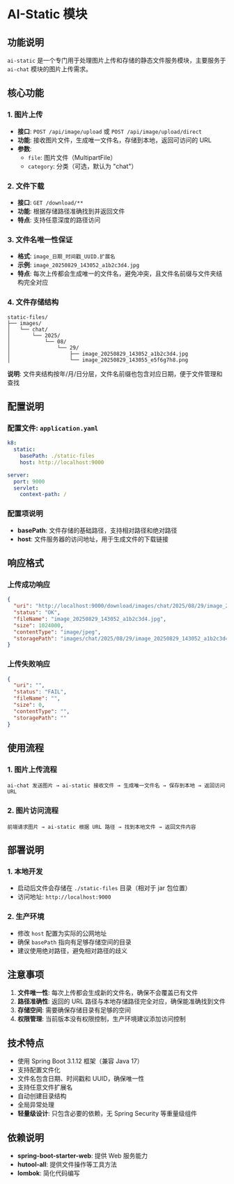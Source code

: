 # AI-Static 模块

## 功能说明

`ai-static` 是一个专门用于处理图片上传和存储的静态文件服务模块，主要服务于 `ai-chat` 模块的图片上传需求。

## 核心功能

### 1. 图片上传
- **接口**: `POST /api/image/upload` 或 `POST /api/image/upload/direct`
- **功能**: 接收图片文件，生成唯一文件名，存储到本地，返回可访问的 URL
- **参数**: 
  - `file`: 图片文件（MultipartFile）
  - `category`: 分类（可选，默认为 "chat"）

### 2. 文件下载
- **接口**: `GET /download/**`
- **功能**: 根据存储路径准确找到并返回文件
- **特点**: 支持任意深度的路径访问

### 3. 文件名唯一性保证
- **格式**: `image_日期_时间戳_UUID.扩展名`
- **示例**: `image_20250829_143052_a1b2c3d4.jpg`
- **特点**: 每次上传都会生成唯一的文件名，避免冲突，且文件名前缀与文件夹结构完全对应

### 4. 文件存储结构
```
static-files/
├── images/
│   └── chat/
│       └── 2025/
│           └── 08/
│               └── 29/
│                   ├── image_20250829_143052_a1b2c3d4.jpg
│                   └── image_20250829_143055_e5f6g7h8.png
```

**说明**: 文件夹结构按年/月/日分层，文件名前缀也包含对应日期，便于文件管理和查找

## 配置说明

### 配置文件: `application.yaml`
```yaml
k8:
  static:
    basePath: ./static-files
    host: http://localhost:9000

server:
  port: 9000
  servlet:
    context-path: /
```

### 配置项说明
- **basePath**: 文件存储的基础路径，支持相对路径和绝对路径
- **host**: 文件服务器的访问地址，用于生成文件的下载链接

## 响应格式

### 上传成功响应
```json
{
  "uri": "http://localhost:9000/download/images/chat/2025/08/29/image_20250829_143052_a1b2c3d4.jpg",
  "status": "OK",
  "fileName": "image_20250829_143052_a1b2c3d4.jpg",
  "size": 1024000,
  "contentType": "image/jpeg",
  "storagePath": "images/chat/2025/08/29/image_20250829_143052_a1b2c3d4.jpg"
}
```

### 上传失败响应
```json
{
  "uri": "",
  "status": "FAIL",
  "fileName": "",
  "size": 0,
  "contentType": "",
  "storagePath": ""
}
```

## 使用流程

### 1. 图片上传流程
```
ai-chat 发送图片 → ai-static 接收文件 → 生成唯一文件名 → 保存到本地 → 返回访问 URL
```

### 2. 图片访问流程
```
前端请求图片 → ai-static 根据 URL 路径 → 找到本地文件 → 返回文件内容
```

## 部署说明

### 1. 本地开发
- 启动后文件会存储在 `./static-files` 目录（相对于 jar 包位置）
- 访问地址: `http://localhost:9000`

### 2. 生产环境
- 修改 `host` 配置为实际的公网地址
- 确保 `basePath` 指向有足够存储空间的目录
- 建议使用绝对路径，避免相对路径的歧义

## 注意事项

1. **文件唯一性**: 每次上传都会生成新的文件名，确保不会覆盖已有文件
2. **路径准确性**: 返回的 URL 路径与本地存储路径完全对应，确保能准确找到文件
3. **存储空间**: 需要确保存储目录有足够的空间
4. **权限管理**: 当前版本没有权限控制，生产环境建议添加访问控制

## 技术特点

- 使用 Spring Boot 3.1.12 框架（兼容 Java 17）
- 支持配置文件化
- 文件名包含日期、时间戳和 UUID，确保唯一性
- 支持任意文件扩展名
- 自动创建目录结构
- 全局异常处理
- **轻量级设计**: 只包含必要的依赖，无 Spring Security 等重量级组件

## 依赖说明

- **spring-boot-starter-web**: 提供 Web 服务能力
- **hutool-all**: 提供文件操作等工具方法
- **lombok**: 简化代码编写
